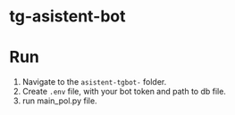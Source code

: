 # tg-asistent-bot
# Run

1. Navigate to the `asistent-tgbot-` folder.
2. Create `.env` file, with your bot token and path to db file.
3. run main_pol.py file.